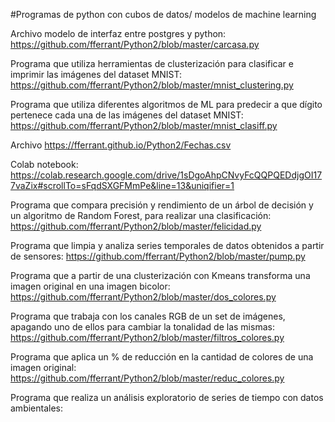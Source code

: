 #Programas de python con cubos de datos/ modelos de machine learning

Archivo modelo de interfaz entre postgres y python:
https://github.com/fferrant/Python2/blob/master/carcasa.py

Programa que utiliza herramientas de clusterización para clasificar e imprimir las imágenes del dataset MNIST:
https://github.com/fferrant/Python2/blob/master/mnist_clustering.py

Programa que utiliza diferentes algoritmos de ML para predecir a que dígito pertenece cada una de las imágenes del dataset MNIST:
https://github.com/fferrant/Python2/blob/master/mnist_clasiff.py

Archivo
https://fferrant.github.io/Python2/Fechas.csv

Colab notebook:
https://colab.research.google.com/drive/1sDgoAhpCNvyFcQQPQEDdjgOI177vaZix#scrollTo=sFqdSXGFMmPe&line=13&uniqifier=1

Programa que compara precisión y rendimiento de un árbol de decisión y un algoritmo de Random Forest, para realizar una clasificación:
https://github.com/fferrant/Python2/blob/master/felicidad.py

Programa que limpia y analiza series temporales de datos obtenidos a partir de sensores:
https://github.com/fferrant/Python2/blob/master/pump.py

Programa que a partir de una clusterización con Kmeans transforma una imagen original en una imagen bicolor:
https://github.com/fferrant/Python2/blob/master/dos_colores.py

Programa que trabaja con los canales RGB de un set de imágenes, apagando uno de ellos para cambiar la tonalidad de las mismas:
https://github.com/fferrant/Python2/blob/master/filtros_colores.py

Programa que aplica un % de reducción en la cantidad de colores de una imagen original:
https://github.com/fferrant/Python2/blob/master/reduc_colores.py

Programa que realiza un análisis exploratorio de series de tiempo con datos ambientales:
